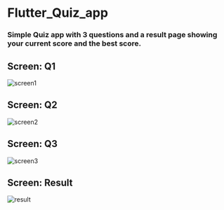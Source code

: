 # Flutter_Quiz_app

### Simple Quiz app with 3 questions and a result page showing your current score and the best score.

## Screen: Q1
![screen1](https://user-images.githubusercontent.com/54035935/201267572-e07a3ac0-8491-44fe-a64c-51199d2a9df1.png)

## Screen: Q2
![screen2](https://user-images.githubusercontent.com/54035935/201267596-272b2580-ebc9-45d9-8ad4-4ebff8b20d91.png)

## Screen: Q3
![screen3](https://user-images.githubusercontent.com/54035935/201267617-4a6702e5-2eaa-41c3-a9dd-8e424352a38a.png)

## Screen: Result
![result](https://user-images.githubusercontent.com/54035935/201267631-84b102d6-0cb6-4212-9735-412fe1e1a4cd.png)
